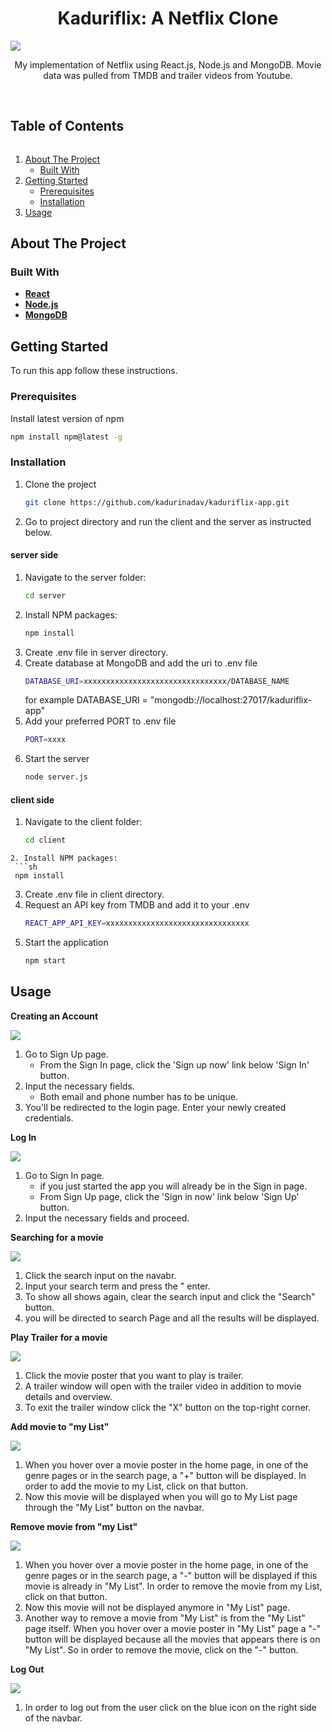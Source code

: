 <p align="center">
  <h1 align="center">Kaduriflix: A Netflix Clone</h1>
<img src="./images/kaduriflix-preview.gif"/>
  <p align="center">
    My implementation of Netflix using React.js, Node.js and MongoDB. Movie data was pulled from TMDB and trailer videos from Youtube.
    <br /><br />

<h2 style="display: inline-block">Table of Contents</h2>
<ol>
  <li>
    <a href="#about-the-project">About The Project</a>
    <ul>
      <li><a href="#built-with">Built With</a></li>
    </ul>
  </li>
  <li>
    <a href="#getting-started">Getting Started</a>
    <ul>
      <li><a href="#prerequisites">Prerequisites</a></li>
      <li><a href="#installation">Installation</a></li>
    </ul>
  </li>
  <li><a href="#usage">Usage</a></li>
</ol>

## About The Project

### Built With

- **[React](https://reactjs.org/)**
- **[Node.js](https://nodejs.org/en/)**
- **[MongoDB](https://www.mongodb.com/)**

## Getting Started

To run this app follow these instructions.

### Prerequisites

Install latest version of npm

  ```sh
  npm install npm@latest -g
  ```

### Installation

1. Clone the project
   ```sh
   git clone https://github.com/kadurinadav/kaduriflix-app.git
   ```
2. Go to project directory and run the client and the server as instructed below. 

#### server side
1. Navigate to the server folder:
   ```sh
   cd server
   ```
2. Install NPM packages:
   ```sh
   npm install
   ```
3. Create .env file in server directory.
4. Create database at MongoDB and add the uri to .env file
   ```sh
   DATABASE_URI=xxxxxxxxxxxxxxxxxxxxxxxxxxxxxxxx/DATABASE_NAME 
   ```
   for example DATABASE_URI = "mongodb://localhost:27017/kaduriflix-app"
5. Add your preferred PORT to .env file
   ```sh
   PORT=xxxx
   ```
6. Start the server
   ```sh
   node server.js
   ```
#### client side
1. Navigate to the client folder:
   ```sh
   cd client
  ```
2. Install NPM packages:
   ```sh
   npm install
  ```
3. Create .env file in client directory.
4. Request an API key from TMDB and add it to your .env
   ```sh
   REACT_APP_API_KEY=xxxxxxxxxxxxxxxxxxxxxxxxxxxxxxxx
   ```
5. Start the application
    ```sh
    npm start
    ```

## Usage

**Creating an Account**

![](./images/signup.png)

1. Go to Sign Up page.
   - From the Sign In page, click the 'Sign up now' link below 'Sign In' button.
2. Input the necessary fields.
   - Both email and phone number has to be unique.
3. You'll be redirected to the login page. Enter your newly created credentials.

**Log In**

![](./images/signin.png)

1. Go to Sign In page.
   - if you just started the app you will already be in the Sign in page.
   - From Sign Up page, click the 'Sign in now' link below 'Sign Up' button.
2. Input the necessary fields and proceed.

**Searching for a movie**

![](./images/search.png)

1. Click the search input on the navabr.
2. Input your search term and press the " enter.
3. To show all shows again, clear the search input and click the "Search" button.
4. you will be directed to search Page and all the results will be displayed.

**Play Trailer for a movie**

![](./images/playTrailer.png)

1. Click the movie poster that you want to play is trailer.
2. A trailer window will open with the trailer video in addition to movie details and overview.
3. To exit the trailer window click the "X" button on the top-right corner.

**Add movie to "my List"**

![](./images/addToFavorites.png)

1. When you hover over a movie poster in the home page, in one of the genre pages or in the search page, a "+" button will be displayed. In order to add the movie to my List, click on that button.
2. Now this movie will be displayed when you will go to My List page through the "My List" button on the navbar.

**Remove movie from "my List"**

![](./images/removeFromFavorites.png)

1. When you hover over a movie poster in the home page, in one of the genre pages or in the search page, a "-" button will be displayed if this movie is already in "My List". In order to remove the movie from my List, click on that button.
2. Now this movie will not be displayed anymore in "My List" page.
3. Another way to remove a movie from "My List" is from the "My List" page itself. When you hover over a movie poster in "My List" page a "-" button will be displayed because all the movies that appears there is on "My List". So in order to remove the movie, click on the "-" button.

**Log Out**

![](./images/logOut.png)

1. In order to log out from the user click on the blue icon on the right side of the navbar.

